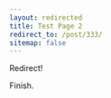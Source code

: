 ```yaml
---
layout: redirected
title: Test Page 2
redirect_to: /post/333/
sitemap: false
---
```


Redirect!

Finish.
